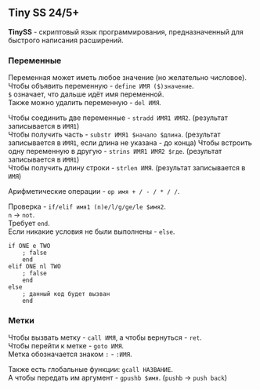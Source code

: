 ## Tiny SS 24/5+
**TinySS** - скриптовый язык программирования, предназначенный для быстрого написания расширений.

### Переменные
Переменная может иметь любое значение (но желательно числовое).  
Чтобы объявить переменную - `define ИМЯ ($)значение`.  
`$` означает, что дальше идёт имя переменной.  
Также можно удалить переменную - `del ИМЯ`.  

Чтобы соединить две переменные - `stradd ИМЯ1 ИМЯ2`. (результат записывается в `ИМЯ1`)  
Чтобы получить часть - `substr ИМЯ1 $начало $длина`. (результат записывается в `ИМЯ1`, если длина не указана - до конца)
Чтобы встроить одну переменную в другую - `strins ИМЯ1 ИМЯ2 $где`. (результат записывается в `ИМЯ1`)  
Чтобы получить длину строки - `strlen ИМЯ`. (результат записывается в `ИМЯ`)  

Арифметические операции - `op имя + / - / * / /`.  

Проверка - `if/elif имя1 (n)e/l/g/ge/le $имя2`.  
`n` -> `not`.  
Требует `end`.  
Если никакие условия не были выполнены - `else`.
```
if ONE e TWO
    ; false
    end
elif ONE nl TWO
    ; false
    end
else
    ; данный код будет вызван
    end
```

### Метки
Чтобы вызвать метку - `call ИМЯ`, а чтобы вернуться - `ret`.  
Чтобы перейти к метке - `goto ИМЯ`.  
Метка обозначается знаком `:` - `:ИМЯ`.

Также есть глобальные функции: `gcall НАЗВАНИЕ`.  
А чтобы передать им аргумент - `gpushb $имя`. (`pushb` -> `push back`)  
